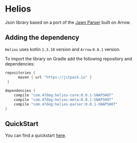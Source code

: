 # Helios

Json library based on a port of the [Jawn Parser](https://github.com/non/jawn) built on Arrow.

## Adding the dependency

`Helios` uses kotlin `1.3.10` version and `Arrow` `0.8.1` version.

To import the library on Gradle add the following repository and dependencies:

```groovy
repositories {
      maven { url "https://jitpack.io" }
 }
 
dependencies {
    compile "com.47deg:helios-core:0.0.1-SNAPSHOT"
    compile "com.47deg:helios-meta:0.0.1-SNAPSHOT"
    compile "com.47deg:helios-parser:0.0.1-SNAPSHOT"
}
```

## QuickStart

You can find a quickstart [here](https://github.com/47deg/helios/tree/master/helios-docs/docs/QuickStart.md).
